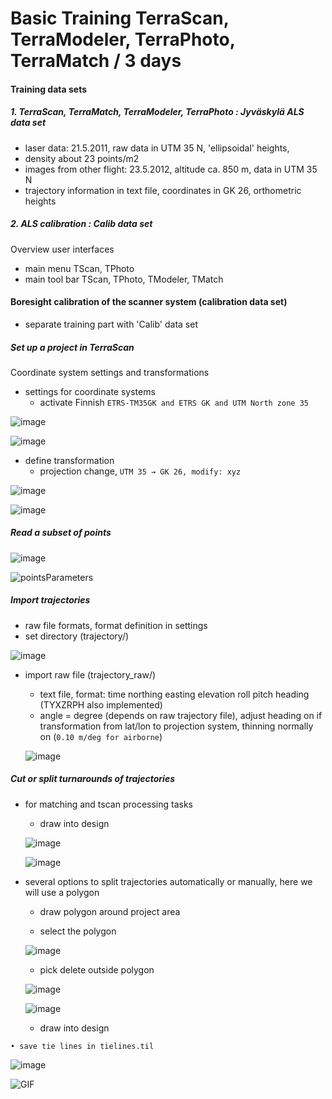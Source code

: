 

Basic Training TerraScan, TerraModeler, TerraPhoto, TerraMatch / 3 days
==============

#### Training data sets
##### 1. TerraScan, TerraMatch, TerraModeler, TerraPhoto : Jyväskylä ALS data set
* laser data: 21.5.2011, raw data in UTM 35 N, 'ellipsoidal' heights,
* density about 23 points/m2
* images from other flight: 23.5.2012, altitude ca. 850 m, data in UTM 35 N
* trajectory information in text file,  coordinates in GK 26, orthometric heights
##### 2. ALS calibration : Calib data set
Overview user interfaces
  * main menu TScan, TPhoto
  * main tool bar TScan, TPhoto, TModeler, TMatch   
#### Boresight calibration of the scanner system (calibration data set)
* separate training part with 'Calib' data set
##### Set up a project in TerraScan
Coordinate system settings and transformations
  * settings for coordinate systems
     * activate Finnish `ETRS-TM35GK and ETRS GK and UTM North zone 35`
     
  ![image](img/screenshot.png)
  
  ![image](img/screenshot2.png) 
  
  * define transformation
     * projection change, `UTM 35 → GK 26, modify: xyz`
     
![image](img/screenshot3.png)

![image](img/screenshot4.png)

##### Read a subset of points

![image](img/screenshot14.png)

![pointsParameters](img/screenshot15.png)

##### Import trajectories
   * raw file formats, format definition in settings
   * set directory (trajectory/)
   
   ![image](img/screenshot5.png)

   * import raw file (trajectory_raw/)
      * text file, format: time northing easting elevation roll pitch heading (TYXZRPH also implemented)
      * angle = degree (depends on raw trajectory file), adjust heading on if transformation from lat/lon to projection system, thinning normally on (`0.10 m/deg for airborne`)
      
      ![image](img/screenshot6.png)
      
##### Cut or split turnarounds of trajectories
   * for matching and tscan processing tasks
   
        * draw into design
      
        ![image](img/screenshot7.png)         
             
        ![image](img/screenshot8.png)
                                                                   
   * several options to split trajectories automatically or manually, here we will use a polygon
      
      * draw polygon around project area
      
      * select the polygon
      
     ![image](img/screenshot10.png)
     
      * pick delete outside polygon
      
     ![image](img/screenshot13.png)    
        
     ![image](img/screenshot11.png)

      * draw into design
      


    • save tie lines in tielines.til
    

![image](img/screenshot.gif)


![GIF](img/screenshot.gif)

